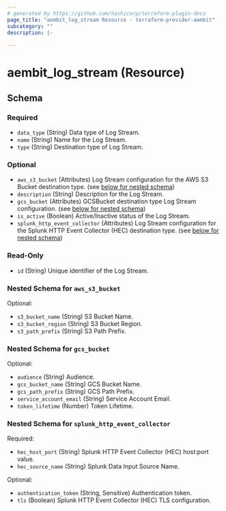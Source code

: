 ```yaml
---
# generated by https://github.com/hashicorp/terraform-plugin-docs
page_title: "aembit_log_stream Resource - terraform-provider-aembit"
subcategory: ""
description: |-
  
---
```


# aembit_log_stream (Resource)





<!-- schema generated by tfplugindocs -->
## Schema

### Required

- `data_type` (String) Data type of Log Stream.
- `name` (String) Name for the Log Stream.
- `type` (String) Destination type of Log Stream.

### Optional

- `aws_s3_bucket` (Attributes) Log Stream configuration for the AWS S3 Bucket destination type. (see [below for nested schema](#nestedatt--aws_s3_bucket))
- `description` (String) Description for the Log Stream.
- `gcs_bucket` (Attributes) GCSBucket destination type Log Stream configuration. (see [below for nested schema](#nestedatt--gcs_bucket))
- `is_active` (Boolean) Active/Inactive status of the Log Stream.
- `splunk_http_event_collector` (Attributes) Log Stream configuration for the Splunk HTTP Event Collector (HEC) destination type. (see [below for nested schema](#nestedatt--splunk_http_event_collector))

### Read-Only

- `id` (String) Unique identifier of the Log Stream.

<a id="nestedatt--aws_s3_bucket"></a>
### Nested Schema for `aws_s3_bucket`

Optional:

- `s3_bucket_name` (String) S3 Bucket Name.
- `s3_bucket_region` (String) S3 Bucket Region.
- `s3_path_prefix` (String) S3 Path Prefix.


<a id="nestedatt--gcs_bucket"></a>
### Nested Schema for `gcs_bucket`

Optional:

- `audience` (String) Audience.
- `gcs_bucket_name` (String) GCS Bucket Name.
- `gcs_path_prefix` (String) GCS Path Prefix.
- `service_account_email` (String) Service Account Email.
- `token_lifetime` (Number) Token Lifetime.


<a id="nestedatt--splunk_http_event_collector"></a>
### Nested Schema for `splunk_http_event_collector`

Required:

- `hec_host_port` (String) Splunk HTTP Event Collector (HEC) host:port value.
- `hec_source_name` (String) Splunk Data Input Source Name.

Optional:

- `authentication_token` (String, Sensitive) Authentication token.
- `tls` (Boolean) Splunk HTTP Event Collector (HEC) TLS configuration.
